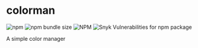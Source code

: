 # colorman

![npm](https://img.shields.io/npm/v/colorman)
![npm bundle size](https://img.shields.io/bundlephobia/min/colorman?label=Minified+Size)
![NPM](https://img.shields.io/npm/l/colorman?label=License)
![Snyk Vulnerabilities for npm package](https://img.shields.io/snyk/vulnerabilities/npm/colorman?label=Vulnerabilities)

A simple color manager
